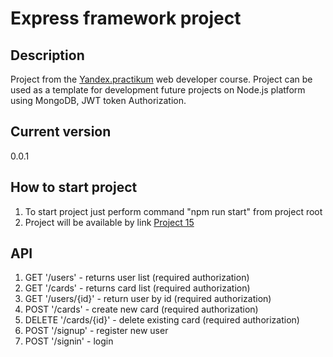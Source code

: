 # Express framework project

## Description
Project from the [Yandex.practikum](https://praktikum.yandex.ru/) web developer course. Project can be used as a template for development future projects on Node.js platform using MongoDB, JWT token Authorization.

## Current version
0.0.1

## How to start project
1. To start project just perform command "npm run start" from project root
2. Project will be available by link [Project 15](http://localhost:3000)

## API
1. GET '/users' - returns user list (required authorization)
2. GET '/cards' - returns card list (required authorization)
3. GET '/users/{id}' - return user by id (required authorization)
5. POST '/cards' - create new card (required authorization)
6. DELETE '/cards/{id}' - delete existing card (required authorization)
7. POST '/signup' - register new user
8. POST '/signin' - login

